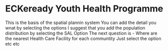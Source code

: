 # ECKeready Youth Health Programme
This is the basis of the spatial plannin system
You can add the detail you wnat by selecting the options
I suggest that you add the population distribution by selecting the SAL Option
The next question is - Where are the nearest Health Care Facility for each communtity
Just select the option
 etc
 etc
